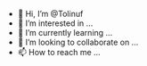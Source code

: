 - 👋 Hi, I’m @Tolinuf
- 👀 I’m interested in ...
- 🌱 I’m currently learning ...
- 💞️ I’m looking to collaborate on ...
- 📫 How to reach me ...

<!---
Tolinuf/Tolinuf is a ✨ special ✨ repository because its `README.md` (this file) appears on your GitHub profile.
You can click the Preview link to take a look at your changes.
--->

